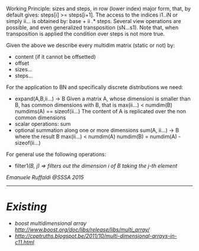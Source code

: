 
Working Principle: sizes and steps, in row (lower index) major form, that, by default gives: steps[i] >= steps[i+1]. 
The access to the indices i1..iN or simply ii... is obtained by: base + ii .* steps. Several view operations
are possible, and even generalized transposition (sN...s1). Note that, when transposition is applied the condition over
steps is not more true.

Given the above we describe every multidim matrix (static or not) by:
- content (if it cannot be offsetted)
- offset 
- sizes...
- steps...

For the application to BN and specifically discrete distributions we need:

- expand(A,B,ii...) -> B
	Given a matrix A, whose dimensioni is smaller than B, has common dimensions with B, that is
		max(ii...) < numdim(B)
		numdims(A) == sizeof(ii...)
	The content of A is replicated over the non common dimensions
- scalar operations: sum
- optional summation along one or more dimensions sum(A, ii...) -> B where the result B
		max(ii...) < numdim(A)
		numdim(B) = numdim(A) - sizeof(ii...)

For general use the following operations:
- filter1<i>(B, j) => filters out the dimension i of B taking the j-th element

Emanuele Ruffaldi @SSSA 2015

------
Existing
==============

- boost multidimensional array http://www.boost.org/doc/libs/release/libs/multi_array/
- http://cpptruths.blogspot.be/2011/10/multi-dimensional-arrays-in-c11.html

